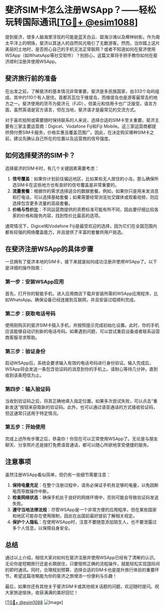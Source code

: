 # 斐济SIM卡怎么注册WSApp？——轻松玩转国际通讯[[TG💪+ @esim1088](https://t.me/s/esim1088)]

提到斐济，很多人脑海里浮现的可能是蓝天白云、碧海沙滩以及椰林树影。作为南太平洋上的明珠，斐济以其迷人的自然风光吸引了无数游客。然而，当你踏上这片美丽的土地时，是否担心自己的手机无法正常联网？或者不知道如何在斐济使用WSApp（如WhatsApp等社交软件）？别担心，这篇文章将手把手教你如何在斐济顺利注册并使用WSApp。

## 斐济旅行前的准备

在出发之前，了解斐济的基本情况非常重要。斐济是多民族国家，由333个岛屿组成，其中约110个有人居住。首都苏瓦位于维提岛，而维提岛也是游客最常去的地方之一。斐济使用的货币为斐济元（FJD），但美元和信用卡也广泛接受。语言方面，虽然英语是官方语言，但在当地，斐济语才是最常见的交流方式。

对于喜欢拍照或需要随时保持联系的人来说，选择合适的SIM卡至关重要。斐济主要有三家主要运营商：Digicel、Vodafone Fiji和Fiji Mobile。这三家运营商都提供预付费SIM卡服务，价格实惠且覆盖范围广。因此，在决定购买哪种SIM卡之前，建议先确认自己所在的位置以及运营商的信号强度。

## 如何选择斐济的SIM卡？

选择斐济的SIM卡时，有几个关键因素需要考虑：

1. **信号覆盖**：如果你计划前往偏远地区，比如某些无人居住的小岛，那么确保所选SIM卡在这些地方也有良好的信号覆盖是非常重要的。
2. **流量套餐**：根据你的需求选择适合的数据套餐。例如，如果你只是用来发消息和打电话，可以选择基础套餐；如果需要经常浏览社交媒体或观看视频，则应选择包含更多流量的高级套餐。
3. **价格与性价比**：不同运营商提供的资费标准可能有所不同，因此要仔细比较各家的价格和服务内容，找到性价比最高的选项。

通常情况下，Digicel和Vodafone Fiji是最受欢迎的选择，因为它们在全国范围内都有较强的网络覆盖能力，并且提供了丰富的套餐供用户挑选。

## 在斐济注册WSApp的具体步骤

一旦拥有了斐济本地的SIM卡，接下来就是如何成功注册并使用WSApp了。以下是详细的操作指南：

### 第一步：安装WSApp应用
首先，打开你的智能手机，进入应用商店下载并安装所需的WSApp应用程序，比如WhatsApp。确保设备已经连接到互联网，并且安装过程顺利完成。

### 第二步：获取电话号码
使用刚购买的斐济SIM卡插入手机，并按照提示完成初始化设置。此时，你的手机应该能够自动识别新的电话号码。如果遇到问题，可以尝试重启设备或者联系运营商客服寻求帮助。

### 第三步：验证身份
启动WSApp后，系统会要求输入有效的电话号码进行身份验证。输入完成后，WSApp将会发送一条包含验证码的消息到你的手机上。请耐心等待几分钟，直到收到该条短信为止。

### 第四步：输入验证码
当收到验证码之后，将其正确地填入指定位置。如果多次尝试失败，可以点击“重新发送”按钮来获取新的验证码。此外，也可以通过语音通话的方式接收验证码，但这通常只适用于特定情况。

### 第五步：开始使用
完成上述所有步骤之后，恭喜你！你现在可以正常使用WSApp了。无论是与朋友聊天、分享照片还是拨打免费语音通话，都可以随心所欲地享受便捷的服务。

## 注意事项

虽然注册WSApp看似简单，但仍有一些细节需要注意：

1. **保持电量充足**：在整个注册过程中，请务必保证手机有足够的电量，以免因断电而导致操作中断。
2. **检查网络状态**：确保手机处于良好的网络环境中，否则可能会导致验证码发送失败。
3. **遵守当地法律法规**：尽管WSApp是一个非常方便的应用程序，但在某些国家和地区可能存在使用限制，因此在出国前最好提前了解相关规定。
4. **保护个人隐私**：在使用WSApp时，注意不要随意添加陌生人，也不要泄露过多个人信息，以保障自身安全。

## 总结

通过以上介绍，相信大家对如何在斐济注册并使用WSApp已经有了清晰的认识。无论你是短期旅行还是长期居住，只要按照正确的流程操作，就能轻松实现国际间的即时通讯。同时，合理规划预算、选择合适的SIM卡也是提升旅行体验的重要环节。希望这篇攻略能为你的斐济之旅增添一份便利与乐趣！

最后，如果你还有其他关于斐济SIM卡或其他相关话题的问题，欢迎随时提问。祝大家旅途愉快，收获满满的美好回忆！

[[TG💪+ @esim1088](https://t.me/s/esim1088) ![Image](https://i.postimg.cc/4NQfJmqS/Snipaste-2025-05-13-00-14-12.png)]